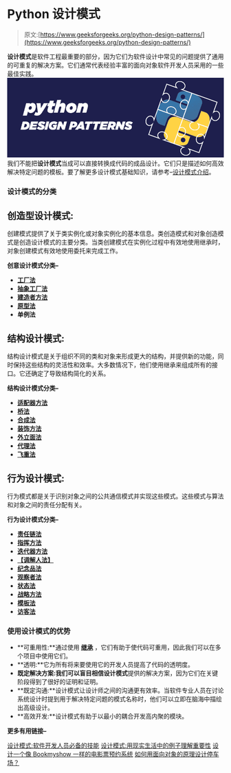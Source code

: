 # Python 设计模式

> 原文:[https://www.geeksforgeeks.org/python-design-patterns/](https://www.geeksforgeeks.org/python-design-patterns/)

**设计模式**是软件工程最重要的部分，因为它们为软件设计中常见的问题提供了通用的可重复的解决方案。它们通常代表经验丰富的面向对象软件开发人员采用的一些最佳实践。
![learn-design-patterns python-design-pattern](img/921eb3a1ace5c256e3743be44b41a0a3.png)
我们不能把**设计模式**当成可以直接转换成代码的成品设计。它们只是描述如何高效解决特定问题的模板。要了解更多设计模式基础知识，请参考–[设计模式介绍](https://www.geeksforgeeks.org/design-patterns-set-1-introduction/)。

### 设计模式的分类

## 创造型设计模式:

创建模式提供了关于类实例化或对象实例化的基本信息。类创造模式和对象创造模式是创造设计模式的主要分类。当类创建模式在实例化过程中有效地使用继承时，对象创建模式有效地使用委托来完成工作。

**创意设计模式分类–**

*   **[工厂法](https://www.geeksforgeeks.org/factory-method-python-design-patterns/)**
*   **[抽象工厂法](https://www.geeksforgeeks.org/abstract-factory-method-python-design-patterns/)**
*   **[建造者方法](https://www.geeksforgeeks.org/builder-method-python-design-patterns/)**
*   **[原型法](https://www.geeksforgeeks.org/prototype-method-python-design-patterns/)**
*   **单例法**

## 结构设计模式:

结构设计模式是关于组织不同的类和对象来形成更大的结构，并提供新的功能，同时保持这些结构的灵活性和效率。大多数情况下，他们使用继承来组成所有的接口。它还确定了导致结构简化的关系。

**结构设计模式分类–**

*   **[适配器方法](https://www.geeksforgeeks.org/adapter-method-python-design-patterns/)**
*   **[桥法](https://www.geeksforgeeks.org/bridge-method-python-design-patterns/)**
*   **[合成法](https://www.geeksforgeeks.org/composite-method-python-design-patterns/)**
*   **[装饰方法](https://www.geeksforgeeks.org/decorator-method-python-design-patterns/)**
*   **[外立面法](https://www.geeksforgeeks.org/facade-method-python-design-patterns/)**
*   **[代理法](https://www.geeksforgeeks.org/proxy-method-python-design-patterns/)**
*   **[飞重法](https://www.geeksforgeeks.org/flyweight-method-python-design-patterns/)**

## 行为设计模式:

行为模式都是关于识别对象之间的公共通信模式并实现这些模式。这些模式与算法和对象之间的责任分配有关。

**行为设计模式分类–**

*   **[责任链法](https://www.geeksforgeeks.org/chain-of-responsibility-python-design-patterns/)**
*   **[指挥方法](https://www.geeksforgeeks.org/command-method-python-design-patterns/)**
*   **[迭代器方法](https://www.geeksforgeeks.org/iterator-method-python-design-patterns/)**
*   **[【调解人法】](https://www.geeksforgeeks.org/mediator-method-python-design-pattern/)**
*   **[纪念品法](https://www.geeksforgeeks.org/memento-method-python-design-patterns/)**
*   **[观察者法](https://www.geeksforgeeks.org/observer-method-python-design-patterns/)**
*   **[状态法](https://www.geeksforgeeks.org/state-method-python-design-patterns/)**
*   **[战略方法](https://www.geeksforgeeks.org/strategy-method-python-design-patterns/)**
*   **[模板法](https://www.geeksforgeeks.org/template-method-python-design-patterns/)**
*   **[访客法](https://www.geeksforgeeks.org/visitor-method-python-design-patterns/)**

### 使用设计模式的优势

*   **可重用性:**通过使用 **[继承](https://www.geeksforgeeks.org/inheritance-in-python/)** ，它们有助于使代码可重用，因此我们可以在多个项目中使用它们。
*   **透明:**它为所有将来要使用它的开发人员提高了代码的透明度。
*   **既定解决方案:**我们可以盲目相信**设计模式**提供的解决方案，因为它们在关键阶段得到了很好的证明和证明。
*   **既定沟通:**设计模式让设计师之间的沟通更有效率。当软件专业人员在讨论系统设计时提到用于解决特定问题的模式名称时，他们可以立即在脑海中描绘出高级设计。
*   **高效开发:**设计模式有助于以最小的耦合开发高内聚的模块。

**更多有用链接–**

[设计模式:软件开发人员必备的技能](https://www.geeksforgeeks.org/design-patterns-a-must-skill-to-have-for-software-developers-in-2019/)
[设计模式:用现实生活中的例子理解重要性](https://www.geeksforgeeks.org/design-patterns-understand-the-importance-with-real-life-examples/)
[设计一个像 Bookmyshow 一样的电影票预约系统](https://www.geeksforgeeks.org/design-movie-ticket-booking-system-like-bookmyshow/)
[如何用面向对象的原理设计停车场？](https://www.geeksforgeeks.org/design-parking-lot-using-object-oriented-principles/)